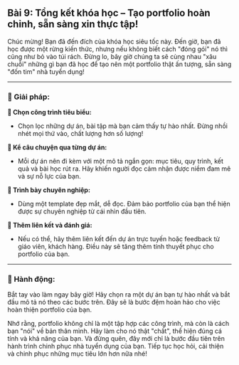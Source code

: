## Bài 9: Tổng kết khóa học – Tạo portfolio hoàn chỉnh, sẵn sàng xin thực tập!

Chúc mừng! Bạn đã đến đích của khóa học siêu tốc này. Đến giờ, bạn đã học được một rừng kiến thức, nhưng nếu không biết cách "đóng gói" nó thì cũng như bỏ vào túi rách. Đừng lo, bây giờ chúng ta sẽ cùng nhau "xâu chuỗi" những gì bạn đã học để tạo nên một portfolio thật ấn tượng, sẵn sàng "đốn tim" nhà tuyển dụng!

---

### 📌 Giải pháp:

**🔹 Chọn công trình tiêu biểu:**
- Chọn lọc những dự án, bài tập mà bạn cảm thấy tự hào nhất. Đừng nhồi nhét mọi thứ vào, chất lượng hơn số lượng!

**🔹 Kể câu chuyện qua từng dự án:**
- Mỗi dự án nên đi kèm với một mô tả ngắn gọn: mục tiêu, quy trình, kết quả và bài học rút ra. Hãy khiến người đọc cảm nhận được niềm đam mê và sự nỗ lực của bạn.

**🔹 Trình bày chuyên nghiệp:**
- Dùng một template đẹp mắt, dễ đọc. Đảm bảo portfolio của bạn thể hiện được sự chuyên nghiệp từ cái nhìn đầu tiên.

**🔹 Thêm liên kết và đánh giá:**
- Nếu có thể, hãy thêm liên kết đến dự án trực tuyến hoặc feedback từ giáo viên, khách hàng. Điều này sẽ tăng thêm tính thuyết phục cho portfolio của bạn.

---

### 🚀 Hành động:

Bắt tay vào làm ngay bây giờ! Hãy chọn ra một dự án bạn tự hào nhất và bắt đầu mô tả nó theo các bước trên. Đây sẽ là bước đệm hoàn hảo cho việc hoàn thiện portfolio của bạn.

Nhớ rằng, portfolio không chỉ là một tập hợp các công trình, mà còn là cách bạn "nói" về bản thân mình. Hãy làm cho nó thật "chất", thể hiện đúng cá tính và khả năng của bạn. Và đừng quên, đây mới chỉ là bước đầu tiên trên hành trình chinh phục nhà tuyển dụng của bạn. Tiếp tục học hỏi, cải thiện và chinh phục những mục tiêu lớn hơn nữa nhé!